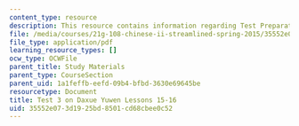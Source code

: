 ```yaml
---
content_type: resource
description: This resource contains information regarding Test Preparation.
file: /media/courses/21g-108-chinese-ii-streamlined-spring-2015/35552e073d1925bd8501cd68cbee0c52_MIT21G_108S15_Test3Format.pdf
file_type: application/pdf
learning_resource_types: []
ocw_type: OCWFile
parent_title: Study Materials
parent_type: CourseSection
parent_uid: 1a1feffb-eefd-09b4-bfbd-3630e69645be
resourcetype: Document
title: Test 3 on Daxue Yuwen Lessons 15-16
uid: 35552e07-3d19-25bd-8501-cd68cbee0c52
---
```

